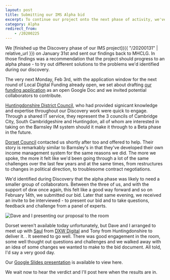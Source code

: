 ```yaml
---
layout: post
title: Submitting our IMS Alpha bid
excerpt: To continue our project onto the next phase of activity, we've made a bid for support to the Local Digital Fund
category: Alpha
redirect_from:
    - /20200225
---
```

We [finished up the Discovery phase of our IMS project]({{ "/20200131" | relative_url }}) on January 31st and sent our findings back to MHCLG. In those findings was a recommendation that the project should progress to an alpha phase - to try out different solutions to the problems we'd identified during our discovery.

The very next Monday, Feb 3rd, with the application window for the next round of Local Digital Funding already open, we set about drafting [our funding application](https://docs.google.com/document/d/1mJ8Mb2o-f2FdQJgNEcEsaalXpaokD0PutbURlcZldwc) as an open Google Doc and we invited potential collaborators to contribute.

[Huntingdonshire District Council](https://www.huntingdonshire.gov.uk/), who had provided signicant knowledge and expertise throughout our Discovery work were quick to engage. Through a shared IT service, they represent the 3 councils of Cambridge City, South Cambridgeshire and Huntingdon, all of whom are interested in taking on the Barnsley IM system should it make it through to a Beta phase in the future.

[Dorset Council](https://www.dorsetcouncil.gov.uk/) contacted us shortly after too and offered to help. Their story is remarkably similar to Barnsley's in that they've developed their own income management system for the same reasons we did. The more we spoke, the more it felt like we'd been going through a lot of the same challenges over the last few years and at the same times, from restructures to changes in political direction, to troublesome contract negotiations.

We'd identified during Discovery that the alpha phase was likely to need a smaller group of collaborators. Between the three of us, and with the support of dxw once again, this felt like a good way forward and so on February 14th, we submitted our bid. Later that same evening, we received an invite to be interviewed - to present our bid and to take questions, feedback and challenge from a panel of experts.

![Dave and I presenting our proposal to the room](https://mhclgdigital.blog.gov.uk/wp-content/uploads/sites/222/2020/03/FundPanelRound4-2-620x346.jpg)

Dorset weren't available today unfortunately, but Dave and I arranged to meet up with [Saul](https://twitter.com/saulcozens) from [DXW Digital](https://www.dxw.com) and Tony from Huntingdonshire to deliver it. . It seemed to go well. There was good engagement in the room, some well thought out questions and challenges and we walked away with an idea of some changes we wanted to make to the bid document. All told, I'd say a very good day.

Our [Google Slides presentation](https://docs.google.com/presentation/d/1DYnC0MpF7UOj3yKeJE8Qml9S2bXxOccf4C7H5REJJjg/edit?usp=sharing) is available to view here.

We wait now to hear the verdict and I'll post here when the results are in.